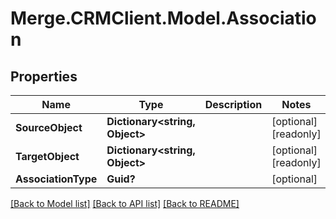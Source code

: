 # Merge.CRMClient.Model.Association

## Properties

Name | Type | Description | Notes
------------ | ------------- | ------------- | -------------
**SourceObject** | **Dictionary&lt;string, Object&gt;** |  | [optional] [readonly] 
**TargetObject** | **Dictionary&lt;string, Object&gt;** |  | [optional] [readonly] 
**AssociationType** | **Guid?** |  | [optional] 

[[Back to Model list]](../README.md#documentation-for-models) [[Back to API list]](../README.md#documentation-for-api-endpoints) [[Back to README]](../README.md)

